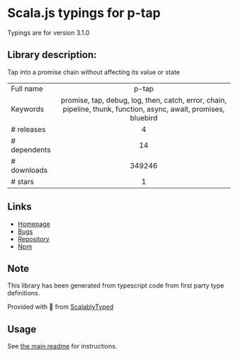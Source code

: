 
# Scala.js typings for p-tap

Typings are for version 3.1.0

## Library description:
Tap into a promise chain without affecting its value or state

|                    |                 |
| ------------------ | :-------------: |
| Full name          | p-tap |
| Keywords           | promise, tap, debug, log, then, catch, error, chain, pipeline, thunk, function, async, await, promises, bluebird |
| # releases         | 4 |
| # dependents       | 14 |
| # downloads        | 349246 |
| # stars            | 1 |

## Links
- [Homepage](https://github.com/sindresorhus/p-tap#readme)
- [Bugs](https://github.com/sindresorhus/p-tap/issues)
- [Repository](https://github.com/sindresorhus/p-tap)
- [Npm](https://www.npmjs.com/package/p-tap)
    


## Note
This library has been generated from typescript code from first party type definitions.

Provided with :purple_heart: from [ScalablyTyped](https://github.com/oyvindberg/ScalablyTyped)

## Usage
See [the main readme](../../readme.md) for instructions.


